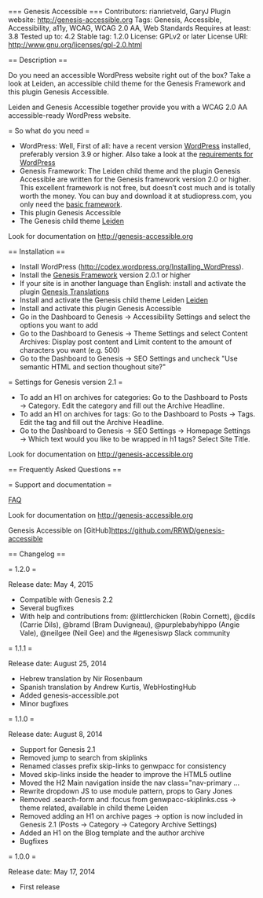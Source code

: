 === Genesis Accessible ===
Contributors: rianrietveld, GaryJ
Plugin website: http://genesis-accessible.org
Tags: Genesis, Accessible, Accessibility, a11y, WCAG, WCAG 2.0 AA, Web Standards
Requires at least: 3.8
Tested up to: 4.2
Stable tag: 1.2.0
License: GPLv2 or later
License URI: http://www.gnu.org/licenses/gpl-2.0.html


== Description ==

Do you need an accessible WordPress website right out of the box?
Take a look at Leiden, an accessible child theme for the Genesis Framework and this plugin Genesis Accessible.

Leiden and Genesis Accessible together provide you with a WCAG 2.0 AA accessible-ready WordPress website.

= So what do you need =

- WordPress: Well, First of all: have a recent version [WordPress](http://www.wordpress.org) installed, preferably version 3.9 or higher. Also take a look at the [requirements for WordPress](http://wordpress.org/about/requirements/)
- Genesis Framework: The Leiden child theme and the plugin Genesis Accessible are written for the Genesis framework version 2.0 or higher. This excellent framework is not free, but doesn’t cost much and is totally worth the money. You can buy and download it at studiopress.com, you only need the [basic framework](http://www.shareasale.com/r.cfm?b=346198&u=629895&m=28169&urllink=&afftrack=).
- This plugin Genesis Accessible
- The Genesis child theme [Leiden](https://github.com/RRWD/leiden/archive/master.zip)

Look for documentation on http://genesis-accessible.org

== Installation ==

- Install WordPress (http://codex.wordpress.org/Installing_WordPress).
- Install the [Genesis Framework](http://www.shareasale.com/r.cfm?b=346198&u=629895&m=28169&urllink=&afftrack=) version 2.0.1 or higher
- If your site is in another language than English: install and activate the plugin [Genesis Translations](http://wordpress.org/plugins/genesis-translations/)
- Install and activate the Genesis child theme Leiden [Leiden](https://github.com/RRWD/leiden/archive/master.zip)
- Install and activate this plugin Genesis Accessible
- Go in the Dashboard to Genesis → Accessibility Settings and select the options you want to add
- Go to the Dashboard to Genesis → Theme Settings and select Content Archives: Display post content and Limit content to the amount of characters you want (e.g. 500)
- Go to the Dashboard to Genesis → SEO Settings and uncheck "Use semantic HTML and section thoughout site?"

= Settings for Genesis version 2.1 =
- To add an H1 on archives for categories: Go to the Dashboard to Posts → Category. Edit the category and fill out the Archive Headline.
- To add an H1 on archives for tags: Go to the Dashboard to Posts → Tags. Edit the tag and fill out the Archive Headline.
- Go to the Dashboard to Genesis → SEO Settings →  Homepage Settings →  Which text would you like to be wrapped in h1 tags? Select Site Title.

Look for documentation on http://genesis-accessible.org

== Frequently Asked Questions ==

= Support and documentation =

[FAQ](http://genesis-accessible.org/documentation/faq/)

Look for documentation on http://genesis-accessible.org

Genesis Accessible on [GitHub]https://github.com/RRWD/genesis-accessible


== Changelog ==

= 1.2.0 =

Release date: May 4, 2015

* Compatible with Genesis 2.2
* Several bugfixes
* With help and contributions from: @littlerchicken (Robin Cornett), @cdils (Carrie Dils), @bramd (Bram Duvigneau), @purplebabyhippo (Angie Vale), @neilgee (Neil Gee) and the #genesiswp Slack community


= 1.1.1 =

Release date: August 25, 2014

* Hebrew translation by Nir Rosenbaum
* Spanish translation by Andrew Kurtis, WebHostingHub
* Added genesis-accessible.pot
* Minor bugfixes

= 1.1.0 =

Release date: August 8, 2014

* Support for Genesis 2.1
* Removed jump to search from skiplinks
* Renamed classes prefix skip-links to genwpacc for consistency
* Moved skip-links inside the header to improve the HTML5 outline
* Moved the H2 Main navigation inside the nav class="nav-primary ...
* Rewrite dropdown JS to use module pattern, props to Gary Jones
* Removed .search-form and :focus from genwpacc-skiplinks.css → theme related, available in child theme Leiden
* Removed adding an H1 on archive pages → option is now included in Genesis 2.1 (Posts → Category → Category Archive Settings)
* Added an H1 on the Blog template and the author archive
* Bugfixes

= 1.0.0 =

Release date: May 17, 2014

* First release
